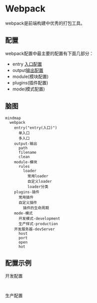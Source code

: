 # Webpack

webpack是前端构建中优秀的打包工具。

## 配置

webpack配置中最主要的配置有下面几部分：

- entry [入口配置](./entry.md)
- output[输出配置](./output.md)
- module(模块配置)
- plugins(插件配置)
- mode(模式配置)

## 脑图

```mermaid
mindmap
  webpack
    entry("entry(入口)")
      单入口
      多入口
    output-输出
      path
      filename
      clean
    module-模块
      rules
        loader
          常用loader
          自定义loader
          loader分类
    plugins-插件
      常用插件
      自定义插件
        插件的生命周期
    mode-模式
      开发模式-development
      生产样式-production
    开发服务器-devServer
      host
      port
      open
      hot
```

## 配置示例

开发配置

```js
  
```

生产配置

```js
  
```
